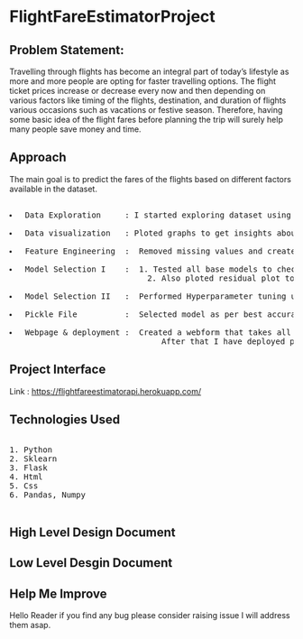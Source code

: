 # FlightFareEstimatorProject
## Problem Statement:

<p>Travelling through flights has become an integral part of today’s lifestyle as more and more people are opting for faster travelling options. The flight ticket prices increase or decrease every now and then depending on various factors like timing of the flights, destination, and duration of flights various occasions such as vacations or festive season. Therefore, having some basic idea of the flight fares before planning the trip will surely help many people save money and time.</p>

## Approach
<p>The main goal is to predict the fares of the flights based on different factors available in the dataset.</p>
<pre> 
<li> Data Exploration     : I started exploring dataset using pandas,numpy,matplotlib and seaborn. </li>
<li> Data visualization   : Ploted graphs to get insights about dependend and independed variables. </li>
<li> Feature Engineering  :  Removed missing values and created new features as per insights.</li>
<li> Model Selection I    :  1. Tested all base models to check the base accuracy.
                             2. Also ploted residual plot to check whether a model is a good fit or not.</li>
<li> Model Selection II   :  Performed Hyperparameter tuning using gridsearchCV and randomizedSearchCV.</li>
<li> Pickle File          :  Selected model as per best accuracy and created pickle file using joblib .</li>
<li> Webpage & deployment :  Created a webform that takes all the necessary inputs from user and shows output.
                                After that I have deployed project on heroku</li></pre>

## Project Interface
Link : https://flightfareestimatorapi.herokuapp.com/

## Technologies Used
<pre> 
1. Python 
2. Sklearn
3. Flask
4. Html
5. Css
6. Pandas, Numpy 

</pre>


## High Level Design Document 

## Low Level Desgin Document 

## Help Me Improve
<p> Hello Reader if you find any bug please consider raising issue I will address them asap.</p>
